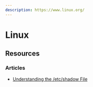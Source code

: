 ```yaml
---
description: https://www.linux.org/
---
```


# Linux

## Resources

### Articles

* [Understanding the /etc/shadow File](https://linuxize.com/post/etc-shadow-file/)
